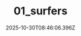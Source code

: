 ---
title: "01_surfers"
description: ""
image: "/uploads/photos/1761813966386-01_surfers.webp"
display: "/uploads/photos/1761813966386-01_surfers-display.webp"
thumbnail: "/uploads/photos/1761813966386-01_surfers-thumb.webp"
width: 6000
height: 4000
featured: false
date: 2025-10-30T08:46:06.396Z
order: 0
---